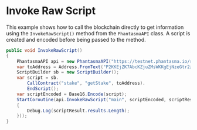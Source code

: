 # Invoke Raw Script

This example shows how to call the blockchain directly to get information using the `InvokeRawScript()` method from the `PhantasmaAPI` class. A script is created and encoded before being passed to the method.

```csharp
public void InvokeRawScript()
{
    PhantasmaAPI api = new PhantasmaAPI("https://testnet.phantasma.io/rpc");
    var toAddress = Address.FromText("P2KKEjZK7AbcKZjuZMsWKKgEjNzeGtr2zBiV7qYJHxNXvUa");
    ScriptBuilder sb = new ScriptBuilder();
    var script = sb.
        CallContract("stake", "getStake", toAddress).
        EndScript();
    var scriptEncoded = Base16.Encode(script);
    StartCoroutine(api.InvokeRawScript("main", scriptEncoded, scriptResult =>
    {
        Debug.Log(scriptResult.results.Length);
    }));
}
```

